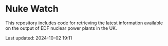 # Nuke Watch

This repository includes code for retrieving the latest information available on the output of EDF nuclear power plants in the UK.

Last updated: 2024-10-02 19:11